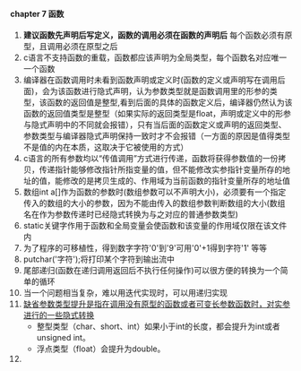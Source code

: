 #### chapter 7 函数

1. **建议函数先声明后写定义，函数的调用必须在函数的声明后**
   每个函数必须有原型，且调用必须在原型之后
2. c语言不支持函数的重载，函数都应该声明为全局类型，每个函数名对应唯一一个函数
3. 编译器在函数调用时未看到函数声明或定义时(函数的定义或声明写在调用后面)，会为该函数进行隐式声明，认为参数类型就是函数调用里的形参的类型，该函数的返回值是整型,看到后面的具体的函数定义后，编译器仍然认为该函数的返回值类型是整型（如果实际的返回类型是float，声明或定义中的形参与隐式声明中的不同就会报错），只有当后面的函数定义或声明的返回类型、参数类型与编译器隐式声明保持一致时才不会报错（一方面的原因是值得类型不是值的内在本质，这取决于它被使用的方式）
4. c语言的所有参数均以“传值调用”方式进行传递，函数将获得参数值的一份拷贝，传递指针能够修改指针所指变量的值，但不能修改实参指针变量所存的地址的值，能修改的是拷贝生成的、作用域为当前函数的指针变量所存的地址值
5. 数组int a[]作为函数的参数时(数组参数可以不声明大小)，必须要有一个指定传入的数组的大小的参数，因为不能由传入的数组参数判断数组的大小(数组名在作为参数传递时已经隐式转换为与之对应的普通参数类型)
6. static关键字作用于函数和全局变量会使函数和该变量的作用域仅限在该文件内
7. 为了程序的可移植性，得到数字字符'0'到'9'可用'0'+1得到字符'1' 等等
8. putchar('字符');将打印某个字符到输出流中
9. 尾部递归(函数在递归调用返回后不执行任何操作)可以很方便的转换为一个简单的循环
10. 当一个问题相当复杂，难以用迭代实现时，可以用递归实现
11. [缺省参数类型提升是指在调用没有原型的函数或者可变长参数函数时，对实参进行的一些隐式转换](https://stackoverflow.com/questions/60221297/i-want-default-argument-promotions-example)
    * 整型类型（char、short、int）如果小于int的长度，都会提升为int或者unsigned int。
    * 浮点类型（float）会提升为double。
12.
